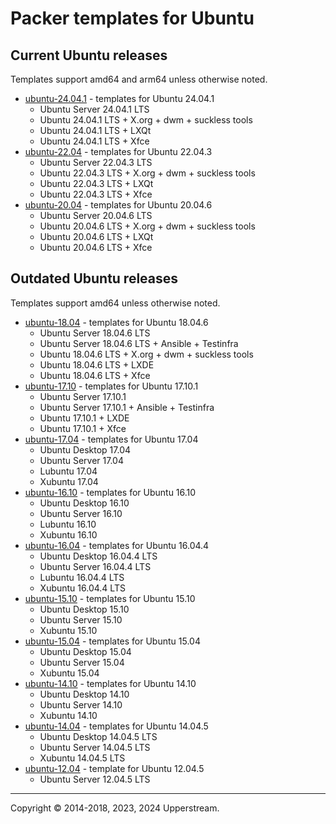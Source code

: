# Packer templates for Ubuntu

## Current Ubuntu releases

Templates support amd64 and arm64 unless otherwise noted.

* [ubuntu-24.04.1](ubuntu-24.04.1/README.md) - templates for Ubuntu 24.04.1
  * Ubuntu Server 24.04.1 LTS
  * Ubuntu 24.04.1 LTS + X.org + dwm + suckless tools
  * Ubuntu 24.04.1 LTS + LXQt
  * Ubuntu 24.04.1 LTS + Xfce
* [ubuntu-22.04](ubuntu-22.04/README.md) - templates for Ubuntu 22.04.3
  * Ubuntu Server 22.04.3 LTS
  * Ubuntu 22.04.3 LTS + X.org + dwm + suckless tools
  * Ubuntu 22.04.3 LTS + LXQt
  * Ubuntu 22.04.3 LTS + Xfce
* [ubuntu-20.04](ubuntu-20.04/README.md) - templates for Ubuntu 20.04.6
  * Ubuntu Server 20.04.6 LTS
  * Ubuntu 20.04.6 LTS + X.org + dwm + suckless tools
  * Ubuntu 20.04.6 LTS + LXQt
  * Ubuntu 20.04.6 LTS + Xfce

## Outdated Ubuntu releases

Templates support amd64 unless otherwise noted.

* [ubuntu-18.04](ubuntu-18.04/README.md) - templates for Ubuntu 18.04.6
  * Ubuntu Server 18.04.6 LTS
  * Ubuntu Server 18.04.6 LTS + Ansible + Testinfra
  * Ubuntu 18.04.6 LTS + X.org + dwm + suckless tools
  * Ubuntu 18.04.6 LTS + LXDE
  * Ubuntu 18.04.6 LTS + Xfce
* [ubuntu-17.10](ubuntu-17.10/README.md) - templates for Ubuntu 17.10.1
  * Ubuntu Server 17.10.1
  * Ubuntu Server 17.10.1 + Ansible + Testinfra
  * Ubuntu 17.10.1 + LXDE
  * Ubuntu 17.10.1 + Xfce
* [ubuntu-17.04](ubuntu-17.04/README.md) - templates for Ubuntu 17.04
  * Ubuntu Desktop 17.04
  * Ubuntu Server 17.04
  * Lubuntu 17.04
  * Xubuntu 17.04
* [ubuntu-16.10](ubuntu-16.10/README.md) - templates for Ubuntu 16.10
  * Ubuntu Desktop 16.10
  * Ubuntu Server 16.10
  * Lubuntu 16.10
  * Xubuntu 16.10
* [ubuntu-16.04](ubuntu-16.04/README.md) - templates for Ubuntu 16.04.4
  * Ubuntu Desktop 16.04.4 LTS
  * Ubuntu Server 16.04.4 LTS
  * Lubuntu 16.04.4 LTS
  * Xubuntu 16.04.4 LTS
* [ubuntu-15.10](ubuntu-15.10/README.md) - templates for Ubuntu 15.10
  * Ubuntu Desktop 15.10
  * Ubuntu Server 15.10
  * Xubuntu 15.10
* [ubuntu-15.04](ubuntu-15.04/README.md) - templates for Ubuntu 15.04
  * Ubuntu Desktop 15.04
  * Ubuntu Server 15.04
  * Xubuntu 15.04
* [ubuntu-14.10](ubuntu-14.10/README.md) - templates for Ubuntu 14.10
  * Ubuntu Desktop 14.10
  * Ubuntu Server 14.10
  * Xubuntu 14.10
* [ubuntu-14.04](ubuntu-14.04/README.md) - templates for Ubuntu 14.04.5
  * Ubuntu Desktop 14.04.5 LTS
  * Ubuntu Server 14.04.5 LTS
  * Xubuntu 14.04.5 LTS
* [ubuntu-12.04](ubuntu-12.04/README.md) - template for Ubuntu 12.04.5
  * Ubuntu Server 12.04.5 LTS

- - -

Copyright &copy; 2014-2018, 2023, 2024 Upperstream.
